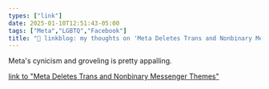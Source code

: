 ```yaml
---
types: ["link"]
date: 2025-01-10T12:51:43-05:00
tags: ["Meta","LGBTQ","Facebook"]
title: "🔗 linkblog: my thoughts on 'Meta Deletes Trans and Nonbinary Messenger Themes'"
---
```

Meta's cynicism and groveling is pretty appalling.

[link to "Meta Deletes Trans and Nonbinary Messenger Themes"](https://www.404media.co/meta-deletes-trans-and-nonbinary-messenger-themes/)
